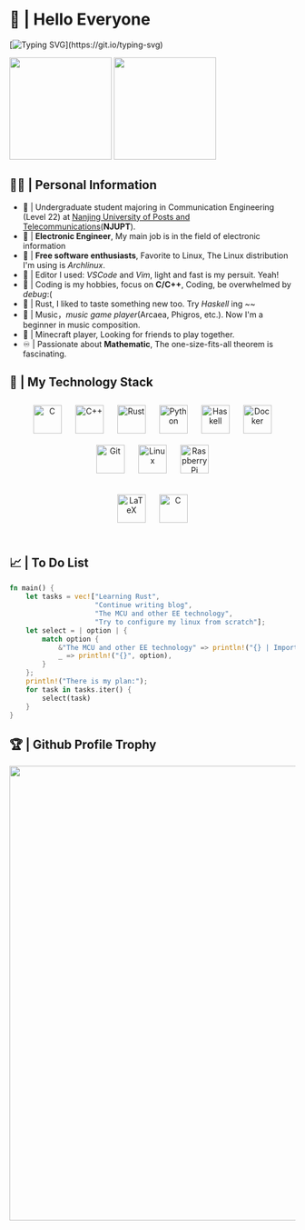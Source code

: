 # 🫰 | Hello Everyone

[![Typing SVG](https://readme-typing-svg.herokuapp.com?font=Fira+Code&pause=1000&random=false&width=450&lines=Welcome+to+feipiao%E2%80%99s+github+homepage.)](https://git.io/typing-svg)

<img src='https://github-readme-stats.vercel.app/api/top-langs?username=feipiao594&layout=compact' height="180px"/>
<img src='https://github-readme-stats.vercel.app/api?username=feipiao594&show_icons=true' height="180px" />

## 🏃‍♂️ | Personal Information
- 🔭 | Undergraduate student majoring in Communication Engineering (Level 22) at [Nanjing University of Posts and Telecommunications](https://www.njupt.edu.cn/)(**NJUPT**).
- 🔌 | **Electronic Engineer**, My main job is in the field of electronic information
- 🐧 | **Free software enthusiasts**, Favorite to Linux, The Linux distribution I'm using is *Archlinux*.
- 📝 | Editor I used: *VSCode* and *Vim*, light and fast is my persuit. Yeah!
- 👀 | Coding is my hobbies, focus on **C/C++**, Coding, be overwhelmed by *debug*:(
- 🌟 | Rust, I liked to taste something new too. Try *Haskell* ing ~~
- 🎵 | Music，*music game player*(Arcaea, Phigros, etc.). Now I'm a beginner in music composition.
- 🧊 | Minecraft player, Looking for friends to play together.
- ♾️ | Passionate about **Mathematic**, The one-size-fits-all theorem is fascinating.

## 💪 | My Technology Stack

<div align="center">  
<a href="https://www.cprogramming.com/" target="_blank"><img style="margin: 10px" src="https://profilinator.rishav.dev/skills-assets/c-original.svg" alt="C" height="50" /></a>  
<a href="https://www.cplusplus.com/" target="_blank"><img style="margin: 10px" src="https://profilinator.rishav.dev/skills-assets/cplusplus-original.svg" alt="C++" height="50" /></a>  
<a href="https://www.rust-lang.org/" target="_blank"><img style="margin: 10px" src="https://profilinator.rishav.dev/skills-assets/rust-plain.svg" alt="Rust" height="50" /></a>  
<a href="https://www.python.org/" target="_blank"><img style="margin: 10px" src="https://profilinator.rishav.dev/skills-assets/python-original.svg" alt="Python" height="50" /></a>  
<a href="https://www.haskell.org/" target="_blank"><img style="margin: 10px" src="https://profilinator.rishav.dev/skills-assets/haskell.png" alt="Haskell" height="50" /></a>  
<a href="https://www.docker.com/" target="_blank"><img style="margin: 10px" src="https://profilinator.rishav.dev/skills-assets/docker-original-wordmark.svg" alt="Docker" height="50" /></a>  
<a href="https://github.com/" target="_blank"><img style="margin: 10px" src="https://profilinator.rishav.dev/skills-assets/git-scm-icon.svg" alt="Git" height="50" /></a>  
<a href="https://www.linux.org/" target="_blank"><img style="margin: 10px" src="https://profilinator.rishav.dev/skills-assets/linux-original.svg" alt="Linux" height="50" /></a>  
<a href="https://www.raspberrypi.org/" target="_blank"><img style="margin: 10px" src="https://profilinator.rishav.dev/skills-assets/raspberrypi.png" alt="Raspberry Pi" height="50" /></a>  
</div>
</td><td valign="top" width="33%">
</td></tr></table>  
<br/>  
<div align="center">  
<a href="https://www.latex-project.org/" target="_blank"><img style="margin: 10px" src="https://profilinator.rishav.dev/skills-assets/latex.png" alt="LaTeX" height="50" /></a>  
<a href="https://archlinux.org/" target="_blank"><img style="margin: 10px" src="https://archlinux.org/static/logos/archlinux-logo-dark-scalable.518881f04ca9.svg" alt="C" height="50" /></a>  
</div>
</td><td valign="top" width="33%">
</td></tr></table>  
<br/>  

##  📈 | To Do List
```rust
fn main() {
    let tasks = vec!["Learning Rust",
                     "Continue writing blog",
                     "The MCU and other EE technology",
                     "Try to configure my linux from scratch"];
    let select = | option | {
        match option {
            &"The MCU and other EE technology" => println!("{} | Important", option),
            _ => println!("{}", option),
        }
    };
    println!("There is my plan:");
    for task in tasks.iter() {
        select(task)
    }
}
```

## 🏆 | Github Profile Trophy

<img width=800 src='https://github-profile-trophy.vercel.app/?username=feipiao594&column=9'>


